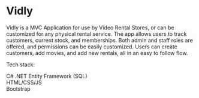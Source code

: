 # Vidly

Vidly is a MVC Application for use by Video Rental Stores, or can be customized for any physical rental service. The app allows users to track customers, current stock, and memberships.  Both admin and staff roles are offered, and permissions can be easily customized. Users can create customers, add movies, and add new rentals, all in an easy to follow flow.

Tech stack:

C# .NET
Entity Framework (SQL)  
HTML/CSS/JS  
Bootstrap  
